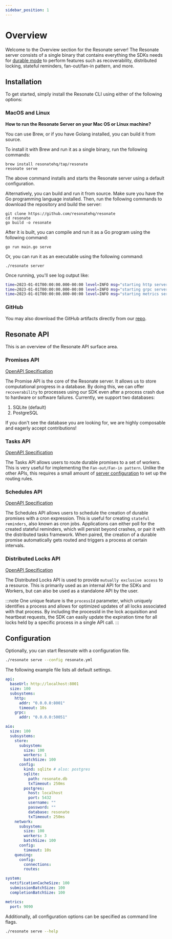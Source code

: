 ```yaml
---
sidebar_position: 1
---
```


# Overview

Welcome to the Overview section for the Resonate server! The Resonate server consists of a single binary that contains everything the SDKs needs for [durable mode](/sdks/typescript#durable-mode) to perform features such as recoverability, distributed locking, stateful reminders, fan-out/fan-in pattern, and more.

## Installation

To get started, simply install the Resonate CLI using either of the following options:

### MacOS and Linux

**How to run the Resonate Server on your Mac OS or Linux machine?**

You can use Brew, or if you have Golang installed, you can build it from source.

To install it with Brew and run it as a single binary, run the following commands:

```shell
brew install resonatehq/tap/resonate
resonate serve
```

The above command installs and starts the Resonate server using a default configuration.

Alternatively, you can build and run it from source.
Make sure you have the Go programming language installed.
Then, run the following commands to download the repository and build the server:

```
git clone https://github.com/resonatehq/resonate
cd resonate
go build -o resonate
```

After it is built, you can compile and run it as a Go program using the following command:

```
go run main.go serve
```

Or, you can run it as an executable using the following command:

```
./resonate server
```

Once running, you'll see log output like:

```bash
time=2023-01-01T00:00:00.000-00:00 level=INFO msg="starting http server" addr=0.0.0.0:8001
time=2023-01-01T00:00:00.000-00:00 level=INFO msg="starting grpc server" addr=0.0.0.0:50051
time=2023-01-01T00:00:00.000-00:00 level=INFO msg="starting metrics server" addr=:9090
```

### GitHub

You may also download the GitHub artifacts directly from our [repo](https://github.com/resonatehq/resonate/releases).

## Resonate API

This is an overview of the Resonate API surface area.

### Promises API

[OpenAPI Specification](https://github.com/resonatehq/resonate/blob/main/api/promises-openapi.yml)

The Promise API is the core of the Resonate server. It allows us to store computational progress in a database. By doing this, we can offer `recoverability` to processes using our SDK even after a process crash due to hardware or software failures. Currently, we support two databases:

1. SQLite (default)
2. PostgreSQL

If you don't see the database you are looking for, we are highly composable and eagerly accept contributions!

### Tasks API

[OpenAPI Specification](https://github.com/resonatehq/resonate/blob/main/api/tasks-openapi.yml)

The Tasks API allows users to route durable promises to a set of workers. This is very useful for implementing the `Fan-out/Fan-in pattern`. Unlike the other APIs, this requires a small amount of [server configuration](https://github.com/resonatehq/quickstart-ts/tree/main/Step3) to set up the routing rules.

### Schedules API

[OpenAPI Specification](https://github.com/resonatehq/resonate/blob/main/api/schedules-openapi.yml)

The Schedules API allows users to schedule the creation of durable promises with a cron expression. This is useful for creating `stateful reminders`, also known as cron jobs. Applications can either poll for the created stateful reminders, which will persist beyond crashes, or pair it with the distributed tasks framework. When paired, the creation of a durable promise automatically gets routed and triggers a process at certain intervals.

### Distributed Locks API

[OpenAPI Specification](https://github.com/resonatehq/resonate/blob/main/api/locks-openapi.yml)

The Distributed Locks API is used to provide `mutually exclusive access` to a resource. This is primarily used as an internal API for the SDKs and Workers, but can also be used as a standalone API by the user.

:::note
One unique feature is the `processId` parameter, which uniquely identifies a process and allows for optimized updates of all locks associated with that process. By including the processId in the lock acquisition and heartbeat requests, the SDK can easily update the expiration time for all locks held by a specific process in a single API call.
:::

## Configuration

Optionally, you can start Resonate with a configuration file.

```bash
./resonate serve --config resonate.yml
```

The following example file lists all default settings.

```yaml title="resonate.yml"
api:
  baseUrl: http://localhost:8001
  size: 100
  subsystems:
    http:
      addr: "0.0.0.0:8001"
      timeout: 10s
    grpc:
      addr: "0.0.0.0:50051"

aio:
  size: 100
  subsystems:
    store:
      subsystem:
        size: 100
        workers: 1
        batchSize: 100
      config:
        kind: sqlite # also: postgres
        sqlite:
          path: resonate.db
          txTimeout: 250ms
        postgres:
          host: localhost
          port: 5432
          username: ""
          password: ""
          database: resonate
          txTimeout: 250ms
    network:
      subsystem:
        size: 100
        workers: 3
        batchSize: 100
      config:
        timeout: 10s
    queuing:
      config:
        connections:
        routes:

system:
  notificationCacheSize: 100
  submissionBatchSize: 100
  completionBatchSize: 100

metrics:
  port: 9090
```

Additionally, all configuration options can be specified as command line flags.

```bash
./resonate serve --help
```
